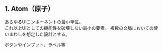 ## 1. Atom（原子）

あらゆるUIコンポーネントの最小単位。<br/>
これ以上UIとしての機能性を破壊しない最小の要素。
複数の文脈においての使いまわしを想定した設計とする。

ボタンやインプット、ラベル等